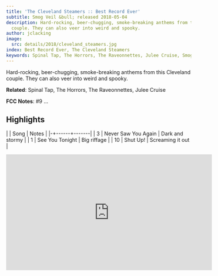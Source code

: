 ```yaml
---
title: 'The Cleveland Steamers :: Best Record Ever'
subtitle: Smog Veil &bull; released 2018-05-04
description: Hard-rocking, beer-chugging, smoke-breaking anthems from this Cleveland
  couple. They can also veer into weird and spooky.
author: jclacking
image:
  src: details/2018/cleveland_steamers.jpg
index: Best Record Ever, The Cleveland Steamers
keywords: Spinal Tap, The Horrors, The Raveonnettes, Julee Cruise, Smog Veil
---
```

Hard-rocking, beer-chugging, smoke-breaking anthems from this Cleveland couple. They can also veer into weird and spooky.<!--more-->

**Related**: Spinal Tap, The Horrors, The Raveonnettes, Julee Cruise

**FCC Notes**: #9 …

## Highlights

| | Song | Notes |
|-+------+-------|
| 3 | Never Saw You Again | Dark and stormy |
| 1 | See You Tonight | Big riffage |
| 10 | Shut Up! | Screaming it out |

<div class="tlo-detail-video"><iframe width="560" height="315" src="https://www.youtube.com/embed/dIPxzoLIXRc" frameborder="0" allow="autoplay; encrypted-media" allowfullscreen></iframe></div>

